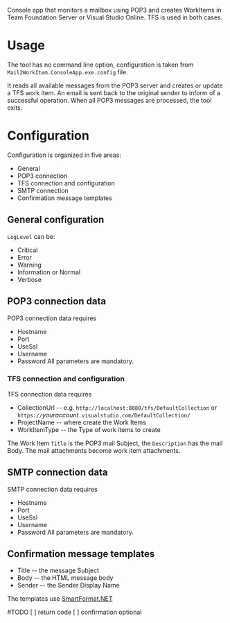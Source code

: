 Console app that monitors a mailbox using POP3 and creates WorkItems in Team Foundation Server or Visual Studio Online. TFS is used in both cases.

# Usage

The tool has no command line option, configuration is taken from `Mail2WorkItem.ConsoleApp.exe.config` file.

It reads all available messages from the POP3 server and creates or update a TFS work item. An email is sent back to the original sender to inform of a successful operation.
When all POP3 messages are processed, the tool exits.

# Configuration

Configuration is organized in five areas:

 * General
 * POP3 connection
 * TFS connection and configuration
 * SMTP connection
 * Confirmation message templates

## General configuration
`LogLevel` can be:
 - Critical
 - Error
 - Warning
 - Information or Normal
 - Verbose

## POP3 connection data
POP3 connection data requires
 * Hostname
 * Port
 * UseSsl
 * Username
 * Password
All parameters are mandatory.

### TFS connection and configuration
TFS connection data requires
 * CollectionUrl -- e.g. `http://localhost:8080/tfs/DefaultCollection` or `https://`_youraccount_`.visualstudio.com/DefaultCollection/`
 * ProjectName -- where create the Work Items
 * WorkItemType -- the Type of work items to create

The Work Item `Title` is the POP3 mail Subject, the `Description` has the mail Body. The mail attachments become work item attachments.

## SMTP connection data
SMTP connection data requires
 * Hostname
 * Port
 * UseSsl
 * Username
 * Password
All parameters are mandatory.

## Confirmation message templates
 * Title -- the message Subject
 * Body -- the HTML message body
 * Sender -- the Sender Display Name

The templates use [SmartFormat.NET](https://github.com/scottrippey/SmartFormat.NET)

#TODO
[ ] return code
[ ] confirmation optional
